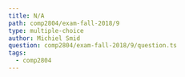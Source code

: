 ```yaml
---
title: N/A
path: comp2804/exam-fall-2018/9
type: multiple-choice
author: Michiel Smid
question: comp2804/exam-fall-2018/9/question.ts
tags:
  - comp2804
---
```

